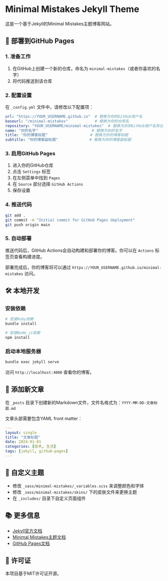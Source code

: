 # Minimal Mistakes Jekyll Theme

这是一个基于Jekyll的Minimal Mistakes主题博客网站。

## 🚀 部署到GitHub Pages

### 1. 准备工作

1. 在GitHub上创建一个新的仓库，命名为 `minimal-mistakes`（或者你喜欢的名字）
2. 将代码推送到该仓库

### 2. 配置设置

在 `_config.yml` 文件中，请修改以下配置项：

```yaml
url: "https://YOUR_USERNAME.github.io"  # 替换为你的GitHub用户名
baseurl: "/minimal-mistakes"            # 替换为你的仓库名
repository: "YOUR_USERNAME/minimal-mistakes"  # 替换为你的GitHub用户名和仓库名
name: "你的名字"                        # 替换为你的名字
title: "你的博客标题"                   # 替换为你的博客标题
subtitle: "你的博客副标题"              # 替换为你的博客副标题
```

### 3. 启用GitHub Pages

1. 进入你的GitHub仓库
2. 点击 `Settings` 标签
3. 在左侧菜单中找到 `Pages`
4. 在 `Source` 部分选择 `GitHub Actions`
5. 保存设置

### 4. 推送代码

```bash
git add .
git commit -m "Initial commit for GitHub Pages deployment"
git push origin main
```

### 5. 自动部署

推送代码后，GitHub Actions会自动构建和部署你的博客。你可以在 `Actions` 标签页查看构建进度。

部署完成后，你的博客将可以通过 `https://YOUR_USERNAME.github.io/minimal-mistakes` 访问。

## 🛠️ 本地开发

### 安装依赖

```bash
# 安装Ruby依赖
bundle install

# 安装Node.js依赖
npm install
```

### 启动本地服务器

```bash
bundle exec jekyll serve
```

访问 `http://localhost:4000` 查看你的博客。

## 📝 添加新文章

在 `_posts` 目录下创建新的Markdown文件，文件名格式为：`YYYY-MM-DD-文章标题.md`

文章头部需要包含YAML front matter：

```yaml
---
layout: single
title: "文章标题"
date: 2024-01-01
categories: [技术, 生活]
tags: [jekyll, github-pages]
---
```

## 🎨 自定义主题

- 修改 `_sass/minimal-mistakes/_variables.scss` 来调整颜色和字体
- 修改 `_sass/minimal-mistakes/skins/` 下的皮肤文件来更换主题
- 在 `_includes/` 目录下自定义页面组件

## 📚 更多信息

- [Jekyll官方文档](https://jekyllrb.com/)
- [Minimal Mistakes主题文档](https://mmistakes.github.io/minimal-mistakes/)
- [GitHub Pages文档](https://pages.github.com/)

## 📄 许可证

本项目基于MIT许可证开源。
